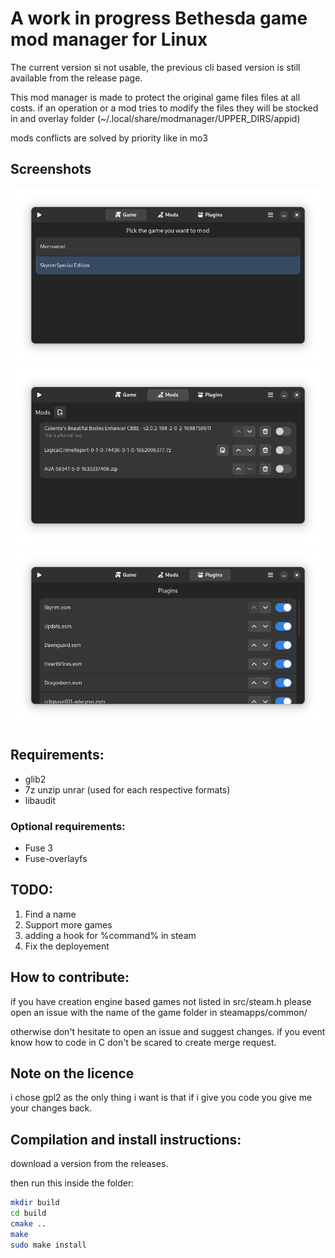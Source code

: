 
# A work in progress Bethesda game mod manager for Linux

The current version si not usable, the previous cli based version is still available from the release page.

This mod manager is made to protect the original game files files at all costs.
if an operation or a mod tries to modify the files they will be stocked in and overlay folder (~/.local/share/modmanager/UPPER_DIRS/appid)

mods conflicts are solved by priority like in mo3

## Screenshots

![Game list](screenshots/games.png)
![Mods list](screenshots/mods.png)
![Plugins list](screenshots/plugins.png)

## Requirements:
* glib2
* 7z unzip unrar (used for each respective formats)
* libaudit

### Optional requirements:
* Fuse 3
* Fuse-overlayfs

## TODO:
1. Find a name
2. Support more games
3. adding a hook for %command% in steam
4. Fix the deployement

## How to contribute:
if you have creation engine based games not listed in src/steam.h
please open an issue with the name of the game folder in steamapps/common/

otherwise don't hesitate to open an issue and suggest changes. if you event know how to code in C don't be scared to create merge request.

## Note on the licence
i chose gpl2 as the only thing i want is that if i give you code you give me your changes back.

## Compilation and install instructions:
download a version from the releases.

then run this inside the folder:
```bash
mkdir build
cd build
cmake ..
make
sudo make install
```
